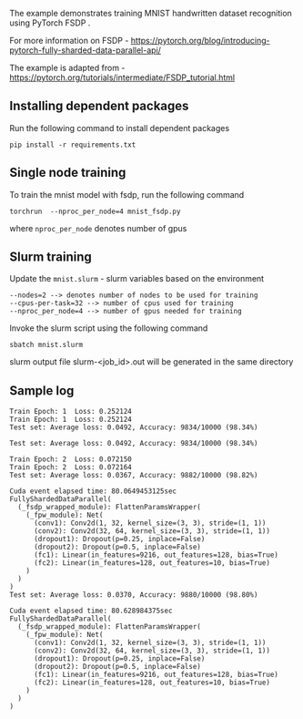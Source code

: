 The example demonstrates training MNIST handwritten dataset recognition using PyTorch FSDP .

For more information on FSDP - https://pytorch.org/blog/introducing-pytorch-fully-sharded-data-parallel-api/

The example is adapted from - https://pytorch.org/tutorials/intermediate/FSDP_tutorial.html

## Installing dependent packages

Run the following command to install dependent packages

```
pip install -r requirements.txt
```

## Single node training

To train the mnist model with fsdp, run the following command

```
torchrun  --nproc_per_node=4 mnist_fsdp.py
```

where `nproc_per_node` denotes number of gpus

## Slurm training

Update the `mnist.slurm` - slurm variables based on the environment

```
--nodes=2 --> denotes number of nodes to be used for training
--cpus-per-task=32 --> number of cpus used for training
--nproc_per_node=4 --> number of gpus needed for training
```

Invoke the slurm script using the following command

```
sbatch mnist.slurm
```

slurm output file slurm-<job_id>.out will be generated in the same directory

## Sample log

```
Train Epoch: 1 	Loss: 0.252124
Train Epoch: 1 	Loss: 0.252124
Test set: Average loss: 0.0492, Accuracy: 9834/10000 (98.34%)

Test set: Average loss: 0.0492, Accuracy: 9834/10000 (98.34%)

Train Epoch: 2 	Loss: 0.072150
Train Epoch: 2 	Loss: 0.072164
Test set: Average loss: 0.0367, Accuracy: 9882/10000 (98.82%)

Cuda event elapsed time: 80.0649453125sec
FullyShardedDataParallel(
  (_fsdp_wrapped_module): FlattenParamsWrapper(
    (_fpw_module): Net(
      (conv1): Conv2d(1, 32, kernel_size=(3, 3), stride=(1, 1))
      (conv2): Conv2d(32, 64, kernel_size=(3, 3), stride=(1, 1))
      (dropout1): Dropout(p=0.25, inplace=False)
      (dropout2): Dropout(p=0.5, inplace=False)
      (fc1): Linear(in_features=9216, out_features=128, bias=True)
      (fc2): Linear(in_features=128, out_features=10, bias=True)
    )
  )
)
Test set: Average loss: 0.0370, Accuracy: 9880/10000 (98.80%)

Cuda event elapsed time: 80.628984375sec
FullyShardedDataParallel(
  (_fsdp_wrapped_module): FlattenParamsWrapper(
    (_fpw_module): Net(
      (conv1): Conv2d(1, 32, kernel_size=(3, 3), stride=(1, 1))
      (conv2): Conv2d(32, 64, kernel_size=(3, 3), stride=(1, 1))
      (dropout1): Dropout(p=0.25, inplace=False)
      (dropout2): Dropout(p=0.5, inplace=False)
      (fc1): Linear(in_features=9216, out_features=128, bias=True)
      (fc2): Linear(in_features=128, out_features=10, bias=True)
    )
  )
)

```
